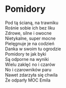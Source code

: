# Pomidory

Pod tą ścianą, na trawniku  
Rośnie sobie ich bez liku  
Zdrowe, silne i owocne  
Nietykalne, super mocne  
Pielęgnuje je na codzień  
Danka w swoim tu ogrodzie  
Pomidory te jak byki  
Są odporne na wyniki  
Wielu zaklęć no i czarów  
No i czarowników paru  
Nawet zdarzyła się chwila  
Że odparły MOC Emila  
